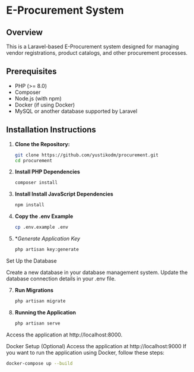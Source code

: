 # E-Procurement System

## Overview
This is a Laravel-based E-Procurement system designed for managing vendor registrations, product catalogs, and other procurement processes.

## Prerequisites
- PHP (>= 8.0)
- Composer
- Node.js (with npm)
- Docker (if using Docker)
- MySQL or another database supported by Laravel

## Installation Instructions

1. **Clone the Repository:**
   ```bash
   git clone https://github.com/yustikodm/procurement.git
   cd procurement

2. **Install PHP Dependencies**
   ```bash
   composer install

3. **Install Install JavaScript Dependencies**
   ```bash
   npm install
4. **Copy the .env Example**
   ```bash
   cp .env.example .env
5. **Generate Application Key*
   ```bash
   php artisan key:generate

Set Up the Database

Create a new database in your database management system.
Update the database connection details in your .env file.

7. **Run Migrations**
   ```bash
   php artisan migrate

8. **Running the Application**
   ```bash
   php artisan serve
Access the application at http://localhost:8000.

Docker Setup (Optional)
Access the application at http://localhost:9000
If you want to run the application using Docker, follow these steps:
   ```bash
   docker-compose up --build




